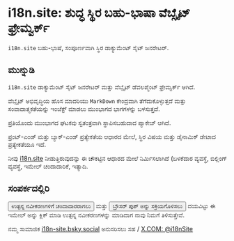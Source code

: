 # i18n.site: ಶುದ್ಧ ಸ್ಥಿರ ಬಹು-ಭಾಷಾ ವೆಬ್ಸೈಟ್ ಫ್ರೇಮ್ವರ್ಕ್

`i18n.site` ಬಹು-ಭಾಷೆ, ಸಂಪೂರ್ಣವಾಗಿ ಸ್ಥಿರ ಡಾಕ್ಯುಮೆಂಟ್ ಸೈಟ್ ಜನರೇಟರ್.

## ಮುನ್ನುಡಿ

`i18n.site` ಡಾಕ್ಯುಮೆಂಟ್ ಸೈಟ್ ಜನರೇಟರ್ ಮತ್ತು ವೆಬ್ಸೈಟ್ ಡೆವಲಪ್ಮೆಂಟ್ ಫ್ರೇಮ್ವರ್ಕ್ ಆಗಿದೆ.

ವೆಬ್ಸೈಟ್ ಅಭಿವೃದ್ಧಿಯ ಹೊಸ ಮಾದರಿಯು `MarkDown` ಕೇಂದ್ರವಾಗಿ ತೆಗೆದುಕೊಳ್ಳುತ್ತದೆ ಮತ್ತು ಸಂವಾದಾತ್ಮಕತೆಯನ್ನು ಇಂಜೆಕ್ಟ್ ಮಾಡಲು ಮುಂಭಾಗದ ಭಾಗಗಳನ್ನು ಬಳಸುತ್ತದೆ.

ಪ್ರತಿಯೊಂದು ಮುಂಭಾಗದ ಘಟಕವು ಸ್ವತಂತ್ರವಾಗಿ ಸ್ಥಾಪಿಸಬಹುದಾದ ಪ್ಯಾಕೇಜ್ ಆಗಿದೆ.

ಫ್ರಂಟ್-ಎಂಡ್ ಮತ್ತು ಬ್ಯಾಕ್-ಎಂಡ್ ಪ್ರತ್ಯೇಕತೆಯ ಆಧಾರದ ಮೇಲೆ, ಸ್ಥಿರ ವಿಷಯ ಮತ್ತು ಡೈನಾಮಿಕ್ ಡೇಟಾದ ಪ್ರತ್ಯೇಕತೆಯೂ ಇದೆ.

ನೀವು [i18n.site](/) ನೀಡುತ್ತಿರುವುದನ್ನು ಈ ಚೌಕಟ್ಟಿನ ಆಧಾರದ ಮೇಲೆ ನಿರ್ಮಿಸಲಾಗಿದೆ (ಬಳಕೆದಾರ ವ್ಯವಸ್ಥೆ, ಬಿಲ್ಲಿಂಗ್ ವ್ಯವಸ್ಥೆ, ಇಮೇಲ್ ಚಂದಾದಾರಿಕೆ, ಇತ್ಯಾದಿ.

## ಸಂಪರ್ಕದಲ್ಲಿರಿ

<button onclick="mailsub()">ಉತ್ಪನ್ನ ನವೀಕರಣಗಳಿಗೆ ಚಂದಾದಾರರಾಗಲು</button> ಮತ್ತು <button onclick="webpush()">ಬ್ರೌಸರ್ ಪುಶ್ ಅನ್ನು ಸಕ್ರಿಯಗೊಳಿಸಲು</button> ದಯವಿಟ್ಟು ಈ ಇಮೇಲ್ ಅನ್ನು ಕ್ಲಿಕ್ ಮಾಡಿ ಉತ್ಪನ್ನ ನವೀಕರಣಗಳನ್ನು ಮಾಡಿದಾಗ ನಾವು ನಿಮಗೆ ತಿಳಿಸುತ್ತೇವೆ.

ನಮ್ಮ ಸಾಮಾಜಿಕ [i18n-site.bsky.social](https://bsky.app/profile/i18n-site.bsky.social) ಅನುಸರಿಸಲು ಸಹ / [X.COM: @i18nSite](https://x.com/i18nSite)